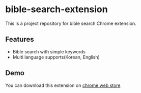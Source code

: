 # bible-search-extension

This is a project repository for bible search Chrome extension.

## Features

- Bible search with simple keywords
- Multi language supports(Korean, English)

## Demo

You can download this extension on [chrome web store](https://chrome.google.com/webstore/detail/%EC%84%B1%EA%B2%BD-%EC%B0%BE%EA%B8%B0/lcimelgcehidimkkleiknejjiicieekb)
